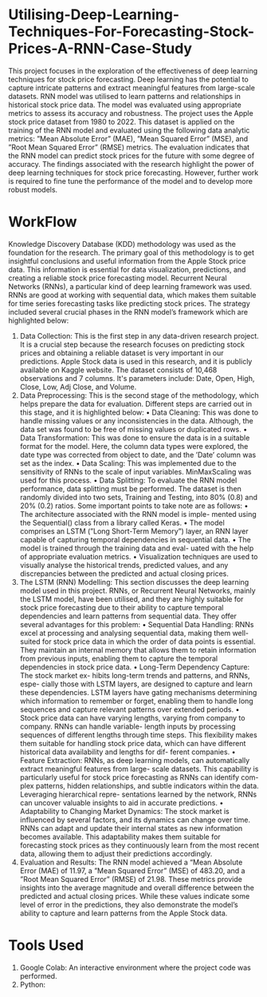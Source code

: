 # Utilising-Deep-Learning-Techniques-For-Forecasting-Stock-Prices-A-RNN-Case-Study
This project focuses in the exploration of the effectiveness of deep learning techniques for stock price forecasting. Deep learning has the potential to capture intricate patterns and extract meaningful features from large-scale datasets. RNN model was utilised to learn patterns and relationships in historical stock price data. The model was evaluated using appropriate metrics to assess its accuracy and robustness. The project uses the Apple stock price dataset from 1980 to 2022. This dataset is applied on the training of the RNN model and evaluated using the following data analytic metrics: ”Mean Absolute Error” (MAE), ”Mean Squared Error” (MSE), and ”Root Mean Squared Error” (RMSE) metrics. The evaluation indicates that the RNN model can predict stock prices for the future with some degree of accuracy. The findings associated with the research highlight the power of deep learning techniques for stock price forecasting. However, further work is required to fine tune the performance of the model and to develop more robust models.
# WorkFlow
Knowledge Discovery Database (KDD) methodology was used as the foundation for the research. The primary goal of this methodology is to get insightful conclusions and useful information from the Apple Stock price data. This information is essential for data visualization, predictions, and creating a reliable stock price forecasting model. Recurrent Neural Networks (RNNs), a particular kind of deep learning framework was used. RNNs are good at working with sequential data, which makes them suitable for time series forecasting tasks like predicting stock prices. The strategy included several crucial phases in the RNN model’s framework which are highlighted below:
1. Data Collection: This is the first step in any data-driven research project. It is a crucial step because the research focuses on predicting stock prices and obtaining a reliable dataset is very important in our predictions. Apple Stock data is used in this research, and it is publicly available on Kaggle website. The dataset consists of 10,468 observations and 7 columns. It's parameters include: Date, Open, High, Close, Low, Adj Close, and Volume.
2. Data Preprocessing: This is the second stage of the methodology, which helps prepare the data for evaluation. Different steps are carried out in this stage, and it is highlighted below:
• Data Cleaning: This was done to handle missing values or any inconsistencies in the data. Although, the data set was found to be free of missing values or duplicated rows.
• Data Transformation: This was done to ensure the data is in a suitable format for the model. Here, the column data types were explored, the date type was corrected from object to date, and the ’Date’ column was set as the index.
• Data Scaling: This was implemented due to the sensitivity of RNNs to the scale of input variables. MinMaxScaling was used for this process.
• Data Splitting: To evaluate the RNN model performance, data splitting must be performed. The dataset is then randomly divided into two sets, Training and Testing, into 80% (0.8) and 20% (0.2) ratios.
Some important points to take note are as follows:
• The architecture associated with the RNN model is imple- mented using the Sequential() class from a library called Keras.
• The model comprises an LSTM (”Long Short-Term
Memory”) layer, an RNN layer capable of capturing
temporal dependencies in sequential data.
• The model is trained through the training data and eval-
uated with the help of appropriate evaluation metrics.
• Visualization techniques are used to visually analyse the historical trends, predicted values, and any discrepancies
between the predicted and actual closing prices.
3. The LSTM (RNN) Modelling: This section discusses the deep learning model used in this project. RNNs, or Recurrent Neural Networks, mainly the LSTM model, have been utilised, and they are highly suitable for stock price forecasting due to their ability to capture temporal dependencies and learn patterns from sequential data. They offer several advantages for this problem:
• Sequential Data Handling: RNNs excel at processing and analysing sequential data, making them well-suited for stock price data in which the order of data points is essential. They maintain an internal memory that allows them to retain information from previous inputs, enabling them to capture the temporal dependencies in stock price data.
• Long-Term Dependency Capture: The stock market ex- hibits long-term trends and patterns, and RNNs, espe- cially those with LSTM layers, are designed to capture and learn these dependencies. LSTM layers have gating mechanisms determining which information to remember or forget, enabling them to handle long sequences and capture relevant patterns over extended periods.
• Stock price data can have varying lengths, varying from company to company. RNNs can handle variable- length inputs by processing sequences of different lengths through time steps. This flexibility makes them suitable for handling stock price data, which can have different historical data availability and lengths for dif- ferent companies.
• Feature Extraction: RNNs, as deep learning models, can automatically extract meaningful features from large- scale datasets. This capability is particularly useful for stock price forecasting as RNNs can identify com- plex patterns, hidden relationships, and subtle indicators within the data. Leveraging hierarchical repre- sentations learned by the network, RNNs can uncover valuable insights to aid in accurate predictions.
• Adaptability to Changing Market Dynamics: The stock market is influenced by several factors, and its dynamics can change over time. RNNs can adapt and update their internal states as new information becomes available. This adaptability makes them suitable for forecasting stock prices as they continuously learn from the most recent data, allowing them to adjust their predictions accordingly.
4. Evaluation and Results: The RNN model achieved a “Mean Absolute Error (MAE) of 11.97, a ”Mean Squared Error” (MSE) of 483.20, and a ”Root Mean Squared Error” (RMSE) of 21.98. These metrics provide insights into the average magnitude and overall difference between the predicted and actual closing prices. While these values indicate some level of error in the predictions, they also demonstrate the model’s ability to capture and learn patterns from the Apple Stock data.
# Tools Used
1. Google Colab: An interactive environment where the project code was performed.
2. Python: 
